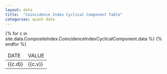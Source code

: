 ```yaml
---
layout: data
title:  "Coincidence Index Cyclical Component Table"
categories: quant data
---
```


<table>
    <thead>
    <tr>
      <td> DATE </td>
      <td> VALUE </td>
    </tr>
    </thead>
  <tbody>
{% for c in site.data.CompositeIndex.CoincidenceIndexCyclicalComponent.data %}
    <tr>
      <td>{{c.d}}</td>
      <td>{{c.v}}</td>
    </tr>
{% endfor %}
  </tbody>
</table>



